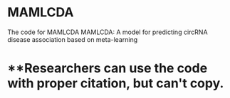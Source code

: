 # MAMLCDA
The code for MAMLCDA
MAMLCDA: A model for predicting circRNA disease association based on meta-learning
# **Researchers can use the code with proper citation, but can't copy.
